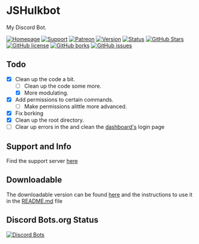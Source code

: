 # JSHulkbot
My Discord Bot.

[![Homepage](https://img.shields.io/badge/M-Homepage-7289DA.svg?style=flat-square)](https://bot.hulkbot.ml/home)
[![Support](https://img.shields.io/badge/M-Support-7289DA.svg?style=flat-square)](https://discord.gg/qEFNkxB)
[![Patreon](https://img.shields.io/badge/M-Patreon-7289DA.svg?style=flat-square)](https://patreon.com/fhg)
[![Version](https://img.shields.io/badge/V-2.5.1-green.svg?style=flat-square)](https://github.com/FHGDev/JSHulkbot/releases)
[![Status](https://img.shields.io/badge/S-Ready-green.svg?style=flat-square)]()
[![GitHub Stars](https://img.shields.io/github/Stars/FHGDev/JSHulkbot.svg?style=flat-square)](https://github.com/FHGDev/JSHulkbot/stargazers)
[![GitHub license](https://img.shields.io/github/License/FHGDev/JSHulkbot.svg?style=flat-square)](https://github.com/FHGDev/JSHulkbot/blob/master/LICENSE)
[![GitHub borks](https://img.shields.io/github/Forks/FHGDev/JSHulkbot.svg?style=flat-square)](https://github.com/FHGDev/JSHulkbot/network)
[![GitHub issues](https://img.shields.io/github/Issues/FHGDev/JSHulkbot.svg?style=flat-square)](https://github.com/FHGDev/JSHulkbot/issues)

## Todo

- [x] Clean up the code a bit.
    - [ ] Clean up the code some more.
    - [x] More modulating.
- [x] Add permissions to certain commands.
    - [ ] Make permissions alittle more advanced.
- [x] Fix borking
- [x] Clean up the root directory.
- [ ] Clear up errors in the and clean the [dashboard's](https://hulkbot.cf) login page

## Support and Info
   Find the support server [here](https://discord.gg/qEFNkxB)
   
## Downloadable
   The downloadable version can be found [here](https://github.com/FHGDev/Hulkbot/tree/downloadable) and the instructions to use it in the [README.md](https://github.com/FHGDev/Hulkbot/blob/downloadable/README.md) file

## Discord Bots.org Status
[![Discord Bots](https://discordbots.org/api/widget/294194506113220608.svg)](https://discordbots.org/bot/294194506113220608)

